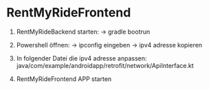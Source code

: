 ﻿# RentMyRideFrontend


1. RentMyRideBackend starten: -> gradle bootrun

2. Powershell öffnen: -> ipconfig eingeben -> ipv4 adresse kopieren
   
4. In folgender Datei die ipv4 adresse anpassen: java/com/example/androidapp/retrofit/network/ApiInterface.kt

5. RentMyRideFrontend APP starten
